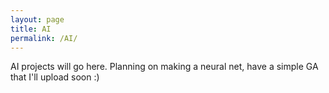 ```yaml
--- 
layout: page
title: AI
permalink: /AI/
---
```


AI projects will go here. Planning on making a neural net, have a simple GA that I'll upload soon :) 
